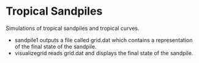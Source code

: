 # Tropical Sandpiles
Simulations of tropical sandpiles and tropical curves.
 - sandpile1 outputs a file called grid.dat which contains a representation of the final state of the sandpile.
 - visualizegrid reads grid.dat and displays the final state of the sandpile.
